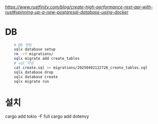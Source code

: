 ###### https://www.rustfinity.com/blog/create-high-performance-rest-api-with-rust#spinning-up-a-new-postgresql-database-using-docker

# DB

```bash
    # DB 셋팅
    sqlx database setup
    rm -rf migrations/
    sqlx migrate add create_tables
    # sql 작성
    cat create.sql >> migrations/20250402122726_create_tables.sql
    sqlx database drop
    sqlx database create
    sqlx migrate run
```

# 설치

cargo add tokio -F full
cargo add dotenvy
